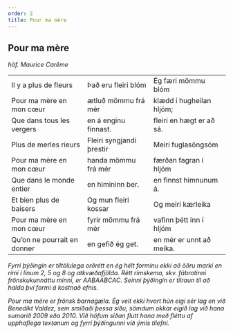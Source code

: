```yaml
---
order: 2
title: Pour ma mère
---
```


## Pour ma mère

*höf. Maurice Carême*

|                            |                            |                            |
|:---------------------------|:---------------------------|:---------------------------|
| Il y a plus de fleurs      | Það eru fleiri blóm        | Ég færi mömmu blóm
| Pour ma mère en mon cœur   | ætluð mömmu frá mér        | klædd í hugheilan hljóm;
| Que dans tous les vergers  | en á enginu finnast.       | fleiri en hægt er að sá.
| Plus de merles rieurs      | Fleiri syngjandi þrestir   | Meiri fuglasöngsóm
| Pour ma mère en mon cœur   | handa mömmu frá mér        | færðan fagran í hljóm
| Que dans le monde entier   | en himininn ber.           | en finnst himnunum á.
| Et bien plus de baisers    | Og mun fleiri kossar       | Og meiri kærleika
| Pour ma mère en mon cœur   | fyrir mömmu frá mér        | vafinn þétt inn í hljóm
| Qu’on ne pourrait en donner| en gefið ég get.           | en mér er unnt að meika.

*Fyrri þýðingin er tiltölulega orðrétt en ég hélt forminu ekki að öðru marki en rími í línum 2, 5 og 8 og atkvæðafjölda. Rétt rímskema, skv. fábrotinni frönskukunnáttu minni, er AABAABCAC. Seinni þýðingin er tilraun til að halda því formi á kostnað efnis.*

*Pour ma mère er frönsk barnagæla. Ég veit ekki hvort hún eigi sér lag en við Benedikt Valdez, sem smíðaði þessa síðu, sömdum okkar eigið lag við hana sumarið 2009 eða 2010. Við höfum síðan flutt hana með fléttu af upphaflega textanum og fyrri þýðingunni við ýmis tilefni.*
